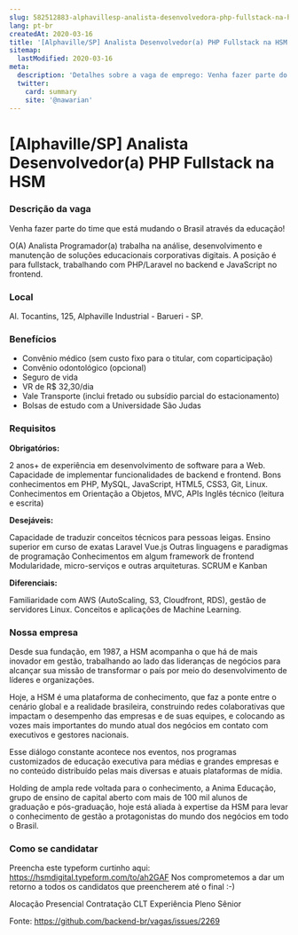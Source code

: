 ```yaml
---
slug: 582512883-alphavillesp-analista-desenvolvedora-php-fullstack-na-hsm
lang: pt-br
createdAt: 2020-03-16
title: '[Alphaville/SP] Analista Desenvolvedor(a) PHP Fullstack na HSM - Vaga de Emprego'
sitemap:
  lastModified: 2020-03-16
meta:
  description: 'Detalhes sobre a vaga de emprego: Venha fazer parte do time que está mudando o Brasil através da educação! O(A) Analista Programador(a) trabalha na análise, desenvolvimento e manutenção de soluções educacionais corporativas digitais. A posição é para fullstack, trabalhando com PHP/Laravel no backend e JavaScript no frontend.'
  twitter:
    card: summary
    site: '@nawarian'
---
```


# [Alphaville/SP] Analista Desenvolvedor(a) PHP Fullstack na HSM

### Descrição da vaga
Venha fazer parte do time que está mudando o Brasil através da educação!

O(A) Analista Programador(a) trabalha na análise, desenvolvimento e manutenção de soluções educacionais corporativas digitais. A posição é para fullstack, trabalhando com PHP/Laravel no backend e JavaScript no frontend.

### Local
Al. Tocantins, 125, Alphaville Industrial - Barueri - SP.

### Benefícios

- Convênio médico (sem custo fixo para o titular, com coparticipação)
- Convênio odontológico (opcional)
- Seguro de vida
- VR de R$ 32,30/dia
- Vale Transporte (inclui fretado ou subsídio parcial do estacionamento)
- Bolsas de estudo com a Universidade São Judas

### Requisitos
**Obrigatórios:**

2 anos+ de experiência em desenvolvimento de software para a Web.
Capacidade de implementar funcionalidades de backend e frontend.
Bons conhecimentos em PHP, MySQL, JavaScript, HTML5, CSS3, Git, Linux.
Conhecimentos em Orientação a Objetos, MVC, APIs
Inglês técnico (leitura e escrita)

**Desejáveis:**

Capacidade de traduzir conceitos técnicos para pessoas leigas.
Ensino superior em curso de exatas
Laravel
Vue.js
Outras linguagens e paradigmas de programação
Conhecimentos em algum framework de frontend
Modularidade, micro-serviços e outras arquiteturas.
SCRUM e Kanban

**Diferenciais:**

Familiaridade com AWS (AutoScaling, S3, Cloudfront, RDS), gestão de servidores Linux.
Conceitos e aplicações de Machine Learning.

### Nossa empresa
Desde sua fundação, em 1987, a HSM acompanha o que há de mais inovador em gestão, trabalhando ao lado das lideranças de negócios para alcançar sua missão de transformar o país por meio do desenvolvimento de líderes e organizações.

Hoje, a HSM é uma plataforma de conhecimento, que faz a ponte entre o cenário global e a realidade brasileira, construindo redes colaborativas que impactam o desempenho das empresas e de suas equipes, e colocando as vozes mais importantes do mundo atual dos negócios em contato com executivos e gestores nacionais.

Esse diálogo constante acontece nos eventos, nos programas customizados de educação executiva para médias e grandes empresas e no conteúdo distribuído pelas mais diversas e atuais plataformas de mídia.

Holding de ampla rede voltada para o conhecimento, a Anima Educação, grupo de ensino de capital aberto com mais de 100 mil alunos de graduação e pós-graduação, hoje está aliada à expertise da HSM para levar o conhecimento de gestão a protagonistas do mundo dos negócios em todo o Brasil.

### Como se candidatar
Preencha este typeform curtinho aqui: https://hsmdigital.typeform.com/to/ah2GAF
Nos comprometemos a dar um retorno a todos os candidatos que preencherem até o final :-)

Alocação
Presencial
Contratação
CLT
Experiência
Pleno
Sênior

Fonte: https://github.com/backend-br/vagas/issues/2269